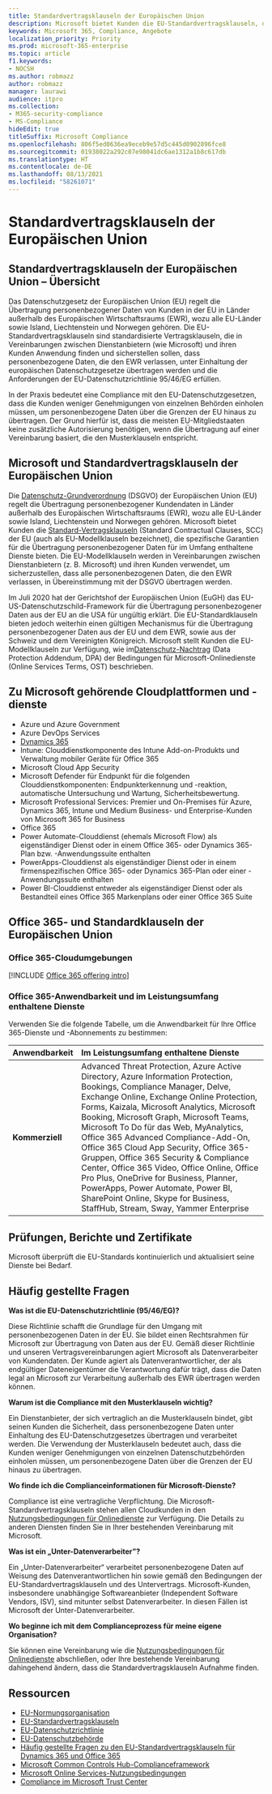 ```yaml
---
title: Standardvertragsklauseln der Europäischen Union
description: Microsoft bietet Kunden die EU-Standardvertragsklauseln, die Garantien in Bezug auf die Übertragung personenbezogener Daten enthalten.
keywords: Microsoft 365, Compliance, Angebote
localization_priority: Priority
ms.prod: microsoft-365-enterprise
ms.topic: article
f1.keywords:
- NOCSH
ms.author: robmazz
author: robmazz
manager: laurawi
audience: itpro
ms.collection:
- M365-security-compliance
- MS-Compliance
hideEdit: true
titleSuffix: Microsoft Compliance
ms.openlocfilehash: 806f5ed0636ea9eceb9e57d5c445d0902896fce8
ms.sourcegitcommit: 01938022a292c07e98041dc6ae1312a1b8c617db
ms.translationtype: HT
ms.contentlocale: de-DE
ms.lasthandoff: 08/13/2021
ms.locfileid: "58261071"
---
```

# <a name="european-union-model-clauses"></a>Standardvertragsklauseln der Europäischen Union

## <a name="european-union-model-clauses-overview"></a>Standardvertragsklauseln der Europäischen Union – Übersicht

Das Datenschutzgesetz der Europäischen Union (EU) regelt die Übertragung personenbezogener Daten von Kunden in der EU in Länder außerhalb des Europäischen Wirtschaftsraums (EWR), wozu alle EU-Länder sowie Island, Liechtenstein und Norwegen gehören. Die EU-Standardvertragsklauseln sind standardisierte Vertragsklauseln, die in Vereinbarungen zwischen Dienstanbietern (wie Microsoft) und ihren Kunden Anwendung finden und sicherstellen sollen, dass personenbezogene Daten, die den EWR verlassen, unter Einhaltung der europäischen Datenschutzgesetze übertragen werden und die Anforderungen der EU-Datenschutzrichtlinie 95/46/EG erfüllen.

In der Praxis bedeutet eine Compliance mit den EU-Datenschutzgesetzen, dass die Kunden weniger Genehmigungen von einzelnen Behörden einholen müssen, um personenbezogene Daten über die Grenzen der EU hinaus zu übertragen. Der Grund hierfür ist, dass die meisten EU-Mitgliedstaaten keine zusätzliche Autorisierung benötigen, wenn die Übertragung auf einer Vereinbarung basiert, die den Musterklauseln entspricht.

## <a name="microsoft-and-european-union-model-clauses"></a>Microsoft und Standardvertragsklauseln der Europäischen Union

Die [Datenschutz-Grundverordnung](/compliance/regulatory/gdpr) (DSGVO) der Europäischen Union (EU) regelt die Übertragung personenbezogener Kundendaten in Länder außerhalb des Europäischen Wirtschaftsraums (EWR), wozu alle EU-Länder sowie Island, Liechtenstein und Norwegen gehören. Microsoft bietet Kunden die [Standard-Vertragsklauseln](https://ec.europa.eu/info/law/law-topic/data-protection/international-dimension-data-protection/standard-contractual-clauses-scc_en) (Standard Contractual Clauses, SCC) der EU (auch als EU-Modellklauseln bezeichnet), die spezifische Garantien für die Übertragung personenbezogener Daten für im Umfang enthaltene Dienste bieten. Die EU-Modellklauseln werden in Vereinbarungen zwischen Dienstanbietern (z. B. Microsoft) und ihren Kunden verwendet, um sicherzustellen, dass alle personenbezogenen Daten, die den EWR verlassen, in Übereinstimmung mit der DSGVO übertragen werden.

Im Juli 2020 hat der Gerichtshof der Europäischen Union (EuGH) das EU-US-Datenschutzschild-Framework für die Übertragung personenbezogener Daten aus der EU an die USA für ungültig erklärt. Die EU-Standardklauseln bieten jedoch weiterhin einen gültigen Mechanismus für die Übertragung personenbezogener Daten aus der EU und dem EWR, sowie aus der Schweiz und dem Vereinigten Königreich. Microsoft stellt Kunden die EU-Modellklauseln zur Verfügung, wie im[Datenschutz-Nachtrag](https://aka.ms/DPA) (Data Protection Addendum, DPA) der Bedingungen für Microsoft-Onlinedienste (Online Services Terms, OST) beschrieben.

## <a name="microsoft-in-scope-cloud-platforms--services"></a>Zu Microsoft gehörende Cloudplattformen und -dienste

- Azure und Azure Government
- Azure DevOps Services
- [Dynamics 365](https://aka.ms/d365-compliance-list)
- Intune: Clouddienstkomponente des Intune Add-on-Produkts und Verwaltung mobiler Geräte für Office 365
- Microsoft Cloud App Security
- Microsoft Defender für Endpunkt für die folgenden Clouddienstkomponenten: Endpunkterkennung und -reaktion, automatische Untersuchung und Wartung, Sicherheitsbewertung.
- Microsoft Professional Services: Premier und On-Premises für Azure, Dynamics 365, Intune und Medium Business- und Enterprise-Kunden von Microsoft 365 for Business
- Office 365
- Power Automate-Clouddienst (ehemals Microsoft Flow) als eigenständiger Dienst oder in einem Office 365- oder Dynamics 365-Plan bzw. -Anwendungssuite enthalten
- PowerApps-Clouddienst als eigenständiger Dienst oder in einem firmenspezifischen Office 365- oder Dynamics 365-Plan oder einer -Anwendungssuite enthalten
- Power BI-Clouddienst entweder als eigenständiger Dienst oder als Bestandteil eines Office 365 Markenplans oder einer Office 365 Suite

## <a name="office-365-and-european-union-model-clauses"></a>Office 365- und Standardklauseln der Europäischen Union

### <a name="office-365-cloud-environments"></a>Office 365-Cloudumgebungen

[!INCLUDE [Office 365 offering intro](../includes/o365-offering-introduction.md)]

### <a name="office-365-applicability-and-in-scope-services"></a>Office 365-Anwendbarkeit und im Leistungsumfang enthaltene Dienste

Verwenden Sie die folgende Tabelle, um die Anwendbarkeit für Ihre Office 365-Dienste und -Abonnements zu bestimmen:

| **Anwendbarkeit** | **Im Leistungsumfang enthaltene Dienste** |
|:------------------|:----------------------|
| **Kommerziell** | Advanced Threat Protection, Azure Active Directory, Azure Information Protection, Bookings, Compliance Manager, Delve, Exchange Online, Exchange Online Protection, Forms, Kaizala, Microsoft Analytics, Microsoft Booking, Microsoft Graph, Microsoft Teams, Microsoft To Do für das Web, MyAnalytics, Office 365 Advanced Compliance-Add-On, Office 365 Cloud App Security, Office 365-Gruppen, Office 365 Security & Compliance Center, Office 365 Video, Office Online, Office Pro Plus, OneDrive for Business, Planner, PowerApps, Power Automate, Power BI, SharePoint Online, Skype for Business, StaffHub, Stream, Sway, Yammer Enterprise |

## <a name="audits-reports-and-certificates"></a>Prüfungen, Berichte und Zertifikate

Microsoft überprüft die EU-Standards kontinuierlich und aktualisiert seine Dienste bei Bedarf.

## <a name="frequently-asked-questions"></a>Häufig gestellte Fragen

**Was ist die EU-Datenschutzrichtlinie (95/46/EG)?**

Diese Richtlinie schafft die Grundlage für den Umgang mit personenbezogenen Daten in der EU. Sie bildet einen Rechtsrahmen für Microsoft zur Übertragung von Daten aus der EU. Gemäß dieser Richtlinie und unseren Vertragsvereinbarungen agiert Microsoft als Datenverarbeiter von Kundendaten. Der Kunde agiert als Datenverantwortlicher, der als endgültiger Dateneigentümer die Verantwortung dafür trägt, dass die Daten legal an Microsoft zur Verarbeitung außerhalb des EWR übertragen werden können.

**Warum ist die Compliance mit den Musterklauseln wichtig?**

Ein Dienstanbieter, der sich vertraglich an die Musterklauseln bindet, gibt seinen Kunden die Sicherheit, dass personenbezogene Daten unter Einhaltung des EU-Datenschutzgesetzes übertragen und verarbeitet werden. Die Verwendung der Musterklauseln bedeutet auch, dass die Kunden weniger Genehmigungen von einzelnen Datenschutzbehörden einholen müssen, um personenbezogene Daten über die Grenzen der EU hinaus zu übertragen.

**Wo finde ich die Complianceinformationen für Microsoft-Dienste?**

Compliance ist eine vertragliche Verpflichtung. Die Microsoft-Standardvertragsklauseln stehen allen Cloudkunden in den [Nutzungsbedingungen für Onlinedienste](https://aka.ms/Online-Services-Terms) zur Verfügung. Die Details zu anderen Diensten finden Sie in Ihrer bestehenden Vereinbarung mit Microsoft.

**Was ist ein „Unter-Datenverarbeiter”?**

Ein „Unter-Datenverarbeiter“ verarbeitet personenbezogene Daten auf Weisung des Datenverantwortlichen hin sowie gemäß den Bedingungen der EU-Standardvertragsklauseln und des Untervertrags. Microsoft-Kunden, insbesondere unabhängige Softwareanbieter (Independent Software Vendors, ISV), sind mitunter selbst Datenverarbeiter. In diesen Fällen ist Microsoft der Unter-Datenverarbeiter.

**Wo beginne ich mit dem Complianceprozess für meine eigene Organisation?**

Sie können eine Vereinbarung wie die [Nutzungsbedingungen für Onlinedienste](https://aka.ms/Online-Services-Terms) abschließen, oder Ihre bestehende Vereinbarung dahingehend ändern, dass die Standardvertragsklauseln Aufnahme finden.

## <a name="resources"></a>Ressourcen

- [EU-Normungsorganisation](https://eur-lex.europa.eu/)
- [EU-Standardvertragsklauseln](https://aka.ms/EU-model_clauses)
- [EU-Datenschutzrichtlinie](https://aka.ms/EU-DPD)
- [EU-Datenschutzbehörde](https://edpb.europa.eu/)
- [Häufig gestellte Fragen zu den EU-Standardvertragsklauseln für Dynamics 365 und Office 365](https://products.office.com/business/office-365-trust-center-eu-model-clauses-faq)
- [Microsoft Common Controls Hub-Complianceframework](https://www.microsoft.com/trustcenter/common-controls-hub)
- [Microsoft Online Services-Nutzungsbedingungen](https://aka.ms/Online-Services-Terms)
- [Compliance im Microsoft Trust Center](https://www.microsoft.com/trust-center/compliance/compliance-overview)
